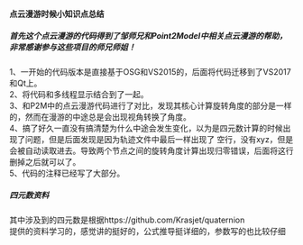 #### 点云漫游时候小知识点总结 ####
##### 首先这个点云漫游的代码得到了邹师兄和Point2Model中相关点云漫游的帮助，非常感谢参与这些项目的师兄师姐！ #####
1、一开始的代码版本是直接基于OSG和VS2015的，后面将代码迁移到了VS2017和Qt上。   
2、将代码和多线程显示结合到了一起。   
3、和P2M中的点云漫游代码进行了对比，发现其核心计算旋转角度的部分是一样的，然而在漫游的中途总是会出现视角转换了角度。   
4、搞了好久一直没有搞清楚为什么中途会发生变化，以为是四元数计算的时候出现了问题，但是后面发现是因为轨迹文件中最后一样出现了
空行，没有xyz，但是会被自动读取进去。导致两个节点之间的旋转角度计算出现归零错误，后面将这行删掉之后就可以了。   
5、代码的注释已经写了大部分。
##### 四元数资料 #####
其中涉及到的四元数是根据https://github.com/Krasjet/quaternion   
提供的资料学习的，感觉讲的挺好的，公式推导挺详细的，参数写的也比较仔细
